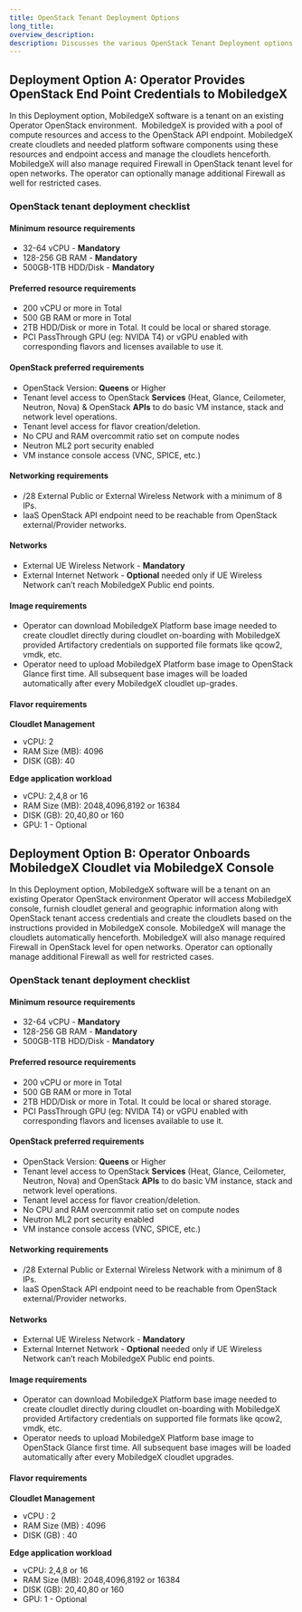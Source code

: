 ```yaml
---
title: OpenStack Tenant Deployment Options
long_title:
overview_description:
description: Discusses the various OpenStack Tenant Deployment options
---
```


## Deployment Option A: Operator Provides OpenStack End Point Credentials to MobiledgeX

In this Deployment option, MobiledgeX software is a tenant on an existing Operator OpenStack environment.  MobiledgeX is provided with a pool of compute resources and access to the OpenStack API endpoint. MobiledgeX create cloudlets and needed platform software components using these resources and endpoint access and manage the cloudlets henceforth. MobiledgeX will also manage required Firewall in OpenStack tenant level for open networks. The operator can optionally manage additional Firewall as well for restricted cases.

### OpenStack tenant deployment checklist

#### Minimum resource requirements

- 32-64 vCPU - **Mandatory**
- 128-256 GB RAM - **Mandatory**
- 500GB-1TB HDD/Disk - **Mandatory**

#### Preferred resource requirements

- 200 vCPU or more in Total
- 500 GB RAM or more in Total
- 2TB HDD/Disk or more in Total. It could be local or shared storage.
- PCI PassThrough GPU (eg: NVIDA T4) or vGPU enabled with corresponding flavors and licenses available to use it.

#### OpenStack preferred requirements

- OpenStack Version: **Queens** or Higher
- Tenant level access to OpenStack **Services** (Heat, Glance, Ceilometer, Neutron, Nova) &amp; OpenStack **APIs** to do basic VM instance, stack and network level operations.
- Tenant level access for flavor creation/deletion.
- No CPU and RAM overcommit ratio set on compute nodes
- Neutron ML2 port security enabled
- VM instance console access (VNC, SPICE, etc.)

#### Networking requirements

- /28 External Public or External Wireless Network with a minimum of 8 IPs.
- IaaS OpenStack API endpoint need to be reachable from OpenStack external/Provider networks.

#### Networks

- External UE Wireless Network - **Mandatory**
- External Internet Network - **Optional** needed only if UE Wireless Network can’t reach MobiledgeX Public end points.

#### Image requirements

- Operator can download MobiledgeX Platform base image needed to create cloudlet directly during cloudlet on-boarding with MobiledgeX provided Artifactory credentials on supported file formats like qcow2, vmdk, etc.
- Operator need to upload MobiledgeX Platform base image to OpenStack Glance first time. All subsequent base images will be loaded automatically after every MobiledgeX cloudlet up-grades.

#### Flavor requirements

**Cloudlet Management**

- vCPU: 2
- RAM Size (MB): 4096
- DISK (GB): 40

**Edge application workload**

- vCPU: 2,4,8 or 16
- RAM Size (MB): 2048,4096,8192 or 16384
- DISK (GB): 20,40,80 or 160
- GPU: 1 - Optional

## Deployment Option B: Operator Onboards MobiledgeX Cloudlet via MobiledgeX Console

In this Deployment option, MobiledgeX software will be a tenant on an existing Operator OpenStack environment Operator will access MobiledgeX console, furnish cloudlet general and geographic information along with OpenStack tenant access credentials and create the cloudlets based on the instructions provided in MobiledgeX console. MobiledgeX will manage the cloudlets automatically henceforth. MobiledgeX will also manage required Firewall in OpenStack level for open networks. Operator can optionally manage additional Firewall as well for restricted cases.

### OpenStack tenant deployment checklist

#### Minimum resource requirements

- 32-64 vCPU - **Mandatory**
- 128-256 GB RAM - **Mandatory**
- 500GB-1TB HDD/Disk - **Mandatory**

#### Preferred resource requirements

- 200 vCPU or more in Total
- 500 GB RAM or more in Total
- 2TB HDD/Disk or more in Total. It could be local or shared storage.
- PCI PassThrough GPU (eg: NVIDA T4) or vGPU enabled with corresponding flavors and licenses available to use it.

#### OpenStack preferred requirements

- OpenStack Version: **Queens** or Higher
- Tenant level access to OpenStack **Services** (Heat, Glance, Ceilometer, Neutron, Nova) and OpenStack **APIs** to do basic VM instance, stack and network level operations.
- Tenant level access for flavor creation/deletion.
- No CPU and RAM overcommit ratio set on compute nodes
- Neutron ML2 port security enabled
- VM instance console access (VNC, SPICE, etc.)

#### Networking requirements

- /28 External Public or External Wireless Network with a minimum of 8 IPs.
- IaaS OpenStack API endpoint need to be reachable from OpenStack external/Provider networks.

#### Networks

- External UE Wireless Network - **Mandatory**
- External Internet Network - **Optional** needed only if UE Wireless Network can’t reach MobiledgeX Public end points.

#### Image requirements

- Operator can download MobiledgeX Platform base image needed to create cloudlet directly during cloudlet on-boarding with MobiledgeX provided Artifactory credentials on supported file formats like qcow2, vmdk, etc.
- Operator needs to upload MobiledgeX Platform base image to OpenStack Glance first time. All subsequent base images will be loaded automatically after every MobiledgeX cloudlet upgrades.

#### Flavor requirements

**Cloudlet Management**

- vCPU : 2
- RAM Size (MB) : 4096
- DISK (GB) : 40

**Edge application workload**

- vCPU: 2,4,8 or 16
- RAM Size (MB): 2048,4096,8192 or 16384
- DISK (GB): 20,40,80 or 160
- GPU: 1 - Optional

